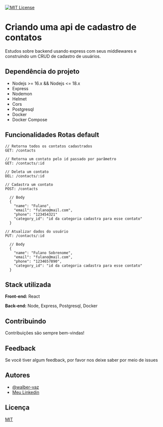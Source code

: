 [![MIT License](https://img.shields.io/badge/License-MIT-green.svg)](https://choosealicense.com/licenses/mit/)

# Criando uma api de cadastro de contatos

Estudos sobre backend usando express com seus middlewares e construindo um CRUD de cadastro de usuários.

## Dependência do projeto

- Nodejs >= 16.x && Nodejs <= 18.x
- Express
- Nodemon
- Helmet
- Cors
- Postgresql
- Docker
- Docker Compose

## Funcionalidades Rotas default

```
// Retorna todos os contatos cadastrados
GET: /contacts

// Retorna um contato pelo id passado por parâmetro
GET: /contacts/:id

// Deleta um contato
DEL: /contacts/:id

// Cadastra um contato
POST: /contacts

  // Body
  {
    "name": "Fulano",
    "email": "fulano@mail.com",
    "phone": "123454321"
    "category_id": "id da categoria cadastra para esse contato"
  }

// Atualizar dados do usuário
PUT: /contacts/:id

  // Body
  {
	"name": "Fulano Sobrenome",
	"email": "fulano@mail.com",
	"phone": "1234657890",
	"category_id": "id da categoria cadastra para esse contato"
  }
```

## Stack utilizada

**Front-end:** React

**Back-end:** Node, Express, Postgresql, Docker

## Contribuindo

Contribuições são sempre bem-vindas!

## Feedback

Se você tiver algum feedback, por favor nos deixe saber por meio de issues

## Autores

- [@walber-vaz](https://www.github.com/walber-vaz)
- [Meu Linkedin](https://www.linkedin.com/in/walber-vaz/)

## Licença

[MIT](https://choosealicense.com/licenses/mit/)
